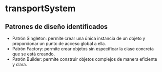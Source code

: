 # transportSystem

## Patrones de diseño identificados

- Patrón Singleton: permite crear una única instancia de un objeto y proporcionar un punto de acceso global a ella.
- Patrón Factory: permite crear objetos sin especificar la clase concreta que se está creando.
- Patrón Builder: permite construir objetos complejos de manera eficiente y clara.
